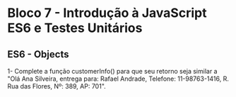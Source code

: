 # Bloco 7 - Introdução à JavaScript ES6 e Testes Unitários

## ES6 - Objects

1-
Complete a função customerInfo() para que seu retorno seja similar a "Olá Ana Silveira, entrega para: Rafael Andrade, Telefone: 11-98763-1416, R. Rua das Flores, Nº: 389, AP: 701".

